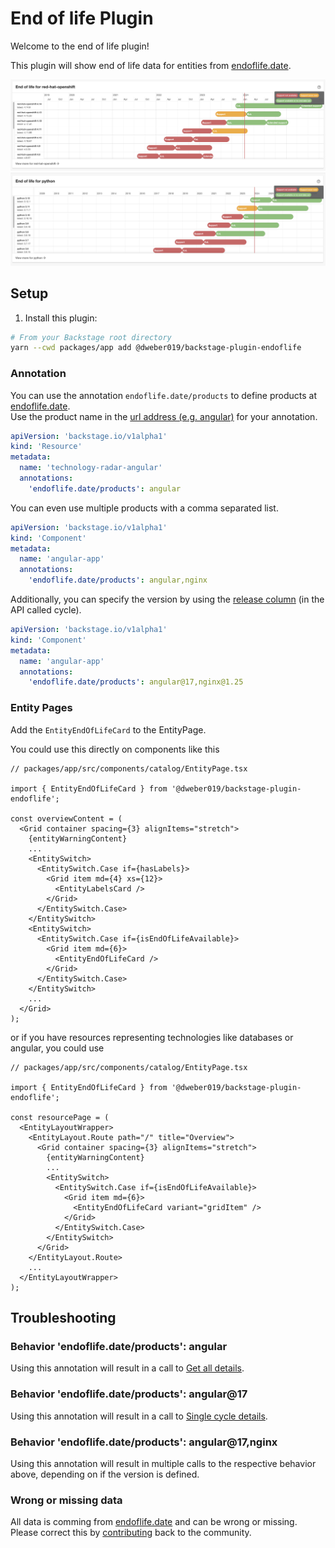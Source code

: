 # End of life Plugin

Welcome to the end of life plugin!

This plugin will show end of life data for entities from [endoflife.date](https://endoflife.date/).

![OpenShift](https://raw.githubusercontent.com/dweber019/backstage-plugin-endoflife/main/plugins/endoflife/docs/example-open-shift.png)
![Python](https://raw.githubusercontent.com/dweber019/backstage-plugin-endoflife/main/plugins/endoflife/docs/example-python.png)

## Setup

1. Install this plugin:

```bash
# From your Backstage root directory
yarn --cwd packages/app add @dweber019/backstage-plugin-endoflife
```

### Annotation

You can use the annotation `endoflife.date/products` to define products at [endoflife.date](https://endoflife.date/).  
Use the product name in the [url address (e.g. angular)](https://endoflife.date/angular) for your annotation.

```yaml
apiVersion: 'backstage.io/v1alpha1'
kind: 'Resource'
metadata:
  name: 'technology-radar-angular'
  annotations:
    'endoflife.date/products': angular
```

You can even use multiple products with a comma separated list.

```yaml
apiVersion: 'backstage.io/v1alpha1'
kind: 'Component'
metadata:
  name: 'angular-app'
  annotations:
    'endoflife.date/products': angular,nginx
```

Additionally, you can specify the version by using the [release column](https://endoflife.date/angular) (in the API called cycle).

```yaml
apiVersion: 'backstage.io/v1alpha1'
kind: 'Component'
metadata:
  name: 'angular-app'
  annotations:
    'endoflife.date/products': angular@17,nginx@1.25
```

### Entity Pages

Add the `EntityEndOfLifeCard` to the EntityPage.

You could use this directly on components like this

```tsx
// packages/app/src/components/catalog/EntityPage.tsx

import { EntityEndOfLifeCard } from '@dweber019/backstage-plugin-endoflife';

const overviewContent = (
  <Grid container spacing={3} alignItems="stretch">
    {entityWarningContent}
    ...
    <EntitySwitch>
      <EntitySwitch.Case if={hasLabels}>
        <Grid item md={4} xs={12}>
          <EntityLabelsCard />
        </Grid>
      </EntitySwitch.Case>
    </EntitySwitch>
    <EntitySwitch>
      <EntitySwitch.Case if={isEndOfLifeAvailable}>
        <Grid item md={6}>
          <EntityEndOfLifeCard />
        </Grid>
      </EntitySwitch.Case>
    </EntitySwitch>
    ...
  </Grid>
);
```

or if you have resources representing technologies like databases or angular, you could use

```tsx
// packages/app/src/components/catalog/EntityPage.tsx

import { EntityEndOfLifeCard } from '@dweber019/backstage-plugin-endoflife';

const resourcePage = (
  <EntityLayoutWrapper>
    <EntityLayout.Route path="/" title="Overview">
      <Grid container spacing={3} alignItems="stretch">
        {entityWarningContent}
        ...
        <EntitySwitch>
          <EntitySwitch.Case if={isEndOfLifeAvailable}>
            <Grid item md={6}>
              <EntityEndOfLifeCard variant="gridItem" />
            </Grid>
          </EntitySwitch.Case>
        </EntitySwitch>
      </Grid>
    </EntityLayout.Route>
    ...
  </EntityLayoutWrapper>
);
```

## Troubleshooting

### Behavior 'endoflife.date/products': angular

Using this annotation will result in a call to [Get all details](https://endoflife.date/docs/api).

### Behavior 'endoflife.date/products': angular@17

Using this annotation will result in a call to [Single cycle details](https://endoflife.date/docs/api).

### Behavior 'endoflife.date/products': angular@17,nginx

Using this annotation will result in multiple calls to the respective behavior above, depending on if the version is defined.

### Wrong or missing data

All data is comming from [endoflife.date](https://endoflife.date/) and can be wrong or missing.  
Please correct this by [contributing](https://endoflife.date/contribute) back to the community.
